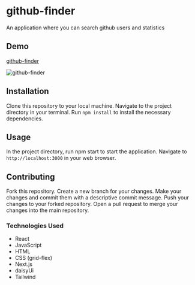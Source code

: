 # github-finder
An application where you can search github users and statistics

## Demo

[github-finder](https://github-finder-kadir-akar.vercel.app/)

![github-finder](https://user-images.githubusercontent.com/73611059/231274785-fc6d0133-6c7e-4f30-b8cc-f986dc717eb6.gif)


## Installation

Clone this repository to your local machine.
Navigate to the project directory in your terminal.
Run
`npm install` to install the necessary dependencies.

## Usage

In the project directory, run npm start to start the application.
Navigate to
`http://localhost:3000`
in your web browser.

## Contributing

Fork this repository.
Create a new branch for your changes.
Make your changes and commit them with a descriptive commit message.
Push your changes to your forked repository.
Open a pull request to merge your changes into the main repository.

### Technologies Used

- React
- JavaScript
- HTML
- CSS (grid-flex)
- Next.js
- daisyUi
- Tailwind
